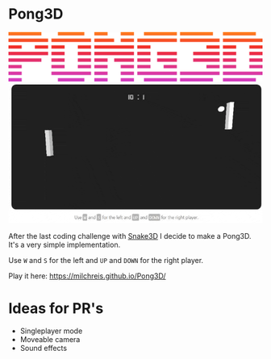 # Pong3D

<p align="center">
  <img src="https://github.com/Milchreis/Pong3D/raw/master/logo.png" />
  <img src="https://github.com/Milchreis/Pong3D/raw/master/screencast.gif" />
</p>

After the last coding challenge with [Snake3D](https://milchreis.github.io/Snake3D/) I decide to make a Pong3D. 
It's a very simple implementation.

Use `W` and `S` for the left and `UP` and `DOWN` for the right player.

Play it here: https://milchreis.github.io/Pong3D/

# Ideas for PR's
* Singleplayer mode
* Moveable camera
* Sound effects
